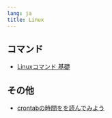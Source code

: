 ```yaml
---
lang: ja
title: Linux
---
```


## コマンド
- [Linuxコマンド 基礎](linux-command01.md)


## その他
- [crontabの時間をを読んでみよう](crontab-read01.md)
